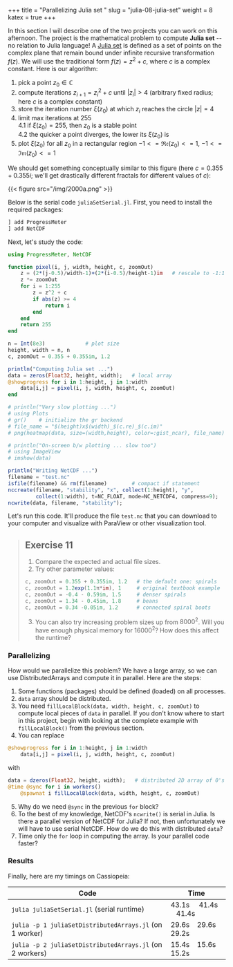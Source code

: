 +++
title = "Parallelizing Julia set "
slug = "julia-08-julia-set"
weight = 8
katex = true
+++

In this section I will describe one of the two projects you can work on this afternoon. The project is the mathematical
problem to compute **Julia set** -- no relation to Julia language! A
[Julia set](https://en.wikipedia.org/wiki/Julia_set) is defined as a set of points on the complex plane that remain
bound under infinite recursive transformation $f(z)$. We will use the traditional form $f(z)=z^2+c$, where $c$ is a
complex constant. Here is our algorithm:

1. pick a point $z_0\in\mathbb{C}$
1. compute iterations $z_{i+1}=z_i^2+c$ until $|z_i|>4$ (arbitrary fixed radius; here $c$ is a complex constant)
1. store the iteration number $\xi(z_0)$ at which $z_i$ reaches the circle $|z|=4$
1. limit max iterations at 255  
    4.1 if $\xi(z_0)=255$, then $z_0$ is a stable point  
    4.2 the quicker a point diverges, the lower its $\xi(z_0)$ is
1. plot $\xi(z_0)$ for all $z_0$ in a rectangular region $-1<=\mathfrak{Re}(z_0)<=1$, $-1<=\mathfrak{Im}(z_0)<=1$

We should get something conceptually similar to this figure (here $c = 0.355 + 0.355i$; we'll get drastically different
fractals for different values of $c$):

{{< figure src="/img/2000a.png" >}}

Below is the serial code `juliaSetSerial.jl`. First, you need to install the required packages:

```julia
] add ProgressMeter
] add NetCDF
```

Next, let's study the code:

```julia
using ProgressMeter, NetCDF

function pixel(i, j, width, height, c, zoomOut)
    z = (2*(j-0.5)/width-1)+(2*(i-0.5)/height-1)im   # rescale to -1:1 in the complex plane
    z *= zoomOut
    for i = 1:255
        z = z^2 + c
        if abs(z) >= 4
            return i
        end
    end
    return 255
end

n = Int(8e3)             # plot size
height, width = n, n
c, zoomOut = 0.355 + 0.355im, 1.2

println("Computing Julia set ...")
data = zeros(Float32, height, width);   # local array
@showprogress for i in 1:height, j in 1:width
    data[i,j] = pixel(i, j, width, height, c, zoomOut)
end

# println("Very slow plotting ...")
# using Plots
# gr()    # initialize the gr backend
# file_name = "$(height)x$(width)_$(c.re)_$(c.im)"
# png(heatmap(data, size=(width,height), color=:gist_ncar), file_name)   # save to PNG

# println("On-screen b/w plotting ... slow too")
# using ImageView
# imshow(data)

println("Writing NetCDF ...")
filename = "test.nc"
isfile(filename) && rm(filename)        # compact if statement
nccreate(filename, "stability", "x", collect(1:height), "y",
         collect(1:width), t=NC_FLOAT, mode=NC_NETCDF4, compress=9);
ncwrite(data, filename, "stability");
```

Let's run this code. It'll produce the file `test.nc` that you can download to your computer and visualize with ParaView
or other visualization tool.

> ## Exercise 11
> 1. Compare the expected and actual file sizes.
> 1. Try other parameter values:
> ```julia
> c, zoomOut = 0.355 + 0.355im, 1.2   # the default one: spirals
> c, zoomOut = 1.2exp(1.1π*im), 1     # original textbook example
> c, zoomOut = -0.4 - 0.59im, 1.5     # denser spirals
> c, zoomOut = 1.34 - 0.45im, 1.8     # beans
> c, zoomOut = 0.34 -0.05im, 1.2      # connected spiral boots
> ```
> 3. You can also try increasing problem sizes up from $8000^2$. Will you have enough physical memory for $16000^2$?
>    How does this affect the runtime?

### Parallelizing

How would we parallelize this problem? We have a large array, so we can use DistributedArrays and compute it in
parallel. Here are the steps:

1. Some functions (packages) should be defined (loaded) on all processes.
1. `data` array should be distributed.
1. You need `fillLocalBlock(data, width, height, c, zoomOut)` to compute local pieces of `data` in parallel. If you
   don't know where to start in this project, begin with looking at the complete example with `fillLocalBlock()` from
   the previous section.
1. You can replace
```julia
@showprogress for i in 1:height, j in 1:width
    data[i,j] = pixel(i, j, width, height, c, zoomOut)
```
with
```julia
data = dzeros(Float32, height, width);   # distributed 2D array of 0's
@time @sync for i in workers()
    @spawnat i fillLocalBlock(data, width, height, c, zoomOut)
```
5. Why do we need `@sync` in the previous `for` block?
6. To the best of my knowledge, NetCDF's `ncwrite()` is serial in Julia. Is there a parallel version of NetCDF for
   Julia? If not, then unfortunately we will have to use serial NetCDF. How do we do this with distributed `data`?
7. Time only the `for` loop in computing the array. Is your parallel code faster?

### Results

Finally, here are my timings on Cassiopeia:

| Code | Time  |
| ------------- | ----- |
| `julia juliaSetSerial.jl` (serial runtime) | 43.1s &nbsp;&nbsp;&nbsp; 41.4s &nbsp;&nbsp; 41.4s  |
| `julia -p 1 juliaSetDistributedArrays.jl` (on 1 worker) | 29.6s &nbsp;&nbsp; 29.6s &nbsp;&nbsp; 29.2s |
| `julia -p 2 juliaSetDistributedArrays.jl` (on 2 workers) | 15.4s &nbsp;&nbsp; 15.6s &nbsp;&nbsp; 15.2s |
